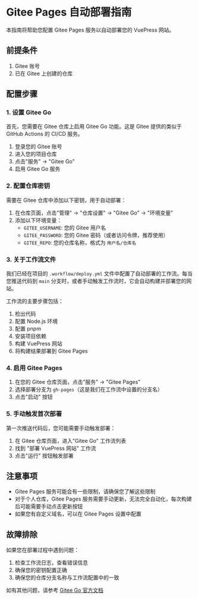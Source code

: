 # Gitee Pages 自动部署指南

本指南将帮助您配置 Gitee Pages 服务以自动部署您的 VuePress 网站。

## 前提条件

1. Gitee 账号
2. 已在 Gitee 上创建的仓库

## 配置步骤

### 1. 设置 Gitee Go 

首先，您需要在 Gitee 仓库上启用 Gitee Go 功能。这是 Gitee 提供的类似于 GitHub Actions 的 CI/CD 服务。

1. 登录您的 Gitee 账号
2. 进入您的项目仓库
3. 点击"服务" -> "Gitee Go"
4. 启用 Gitee Go 服务

### 2. 配置仓库密钥

需要在 Gitee 仓库中添加以下密钥，用于自动部署：

1. 在仓库页面，点击"管理" -> "仓库设置" -> "Gitee Go" -> "环境变量"
2. 添加以下环境变量：
   - `GITEE_USERNAME`: 您的 Gitee 用户名
   - `GITEE_PASSWORD`: 您的 Gitee 密码（或者访问令牌，推荐使用）
   - `GITEE_REPO`: 您的仓库名称，格式为 `用户名/仓库名`

### 3. 关于工作流文件

我们已经在项目的 `.workflow/deploy.yml` 文件中配置了自动部署的工作流。每当您推送代码到 `main` 分支时，或者手动触发工作流时，它会自动构建并部署您的网站。

工作流的主要步骤包括：
1. 检出代码
2. 配置 Node.js 环境
3. 配置 pnpm
4. 安装项目依赖
5. 构建 VuePress 网站
6. 将构建结果部署到 Gitee Pages

### 4. 启用 Gitee Pages

1. 在您的 Gitee 仓库页面，点击"服务" -> "Gitee Pages"
2. 选择部署分支为 `gh-pages`（这是我们在工作流中设置的分支名）
3. 点击"启动" 按钮

### 5. 手动触发首次部署

第一次推送代码后，您可能需要手动触发部署：

1. 在 Gitee 仓库页面，进入"Gitee Go" 工作流列表
2. 找到 "部署 VuePress 网站" 工作流
3. 点击"运行" 按钮触发部署

## 注意事项

- Gitee Pages 服务可能会有一些限制，请确保您了解这些限制
- 对于个人仓库，Gitee Pages 服务需要手动更新，无法完全自动化，每次构建后可能需要手动点击更新按钮
- 如果您有自定义域名，可以在 Gitee Pages 设置中配置

## 故障排除

如果您在部署过程中遇到问题：

1. 检查工作流日志，查看错误信息
2. 确保您的密钥配置正确
3. 确保您的仓库分支名称与工作流配置中的一致

如有其他问题，请参考 [Gitee Go 官方文档](https://gitee.com/help/articles/4229) 